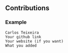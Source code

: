 ## Contributions

### Example

	Carlos Teixeira
	Your github link
	Your website (if you want)
	What you added